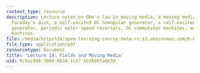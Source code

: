 ```yaml
---
content_type: resource
description: Lecture notes on Ohm's law in moving media, a moving media MQS problem,
  Faraday's disk, a self-excited DC homopolar generator, a self-excited AC homopolar
  generator, periodic motor speed reversals, DC commutator machines, and self-excited
  machines.
file: /media/https%3A/open-learning-course-data-rc.s3.amazonaws.com/6-013-electromagnetics-and-applications-fall-2005/0c5acd983b0406341c676b3666fa0e3d_lec18.pdf
file_type: application/pdf
resourcetype: Document
title: 'Lecture 18: Fields and Moving Media'
uid: 0c5acd98-3b04-0634-1c67-6b3666fa0e3d
---
```

